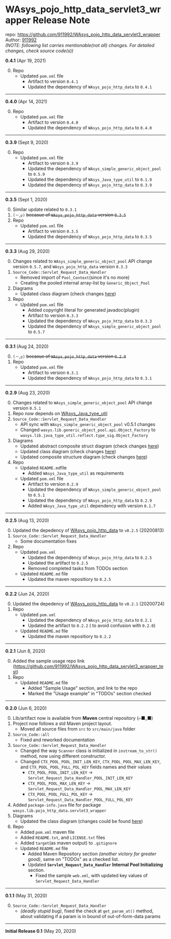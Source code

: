 # WAsys_pojo_http_data_servlet3_wrapper Release Note

repo: https://github.com/911992/WAsys_pojo_http_data_servlet3_wrapper  
Author: [911992](https://github.com/911992)  
*(NOTE: following list carries mentionable(not all) changes. For detailed changes, check source code(s))*  

**0.4.1** (Apr 19, 2021)

0. Repo
    * Updated `pom.xml` file
        * Artifact to version `0.4.1`
        * Updated the dependency of `WAsys_pojo_http_data` to `0.4.1`

<hr/>

**0.4.0** (Apr 14, 2021)

0. Repo
    * Updated `pom.xml` file
        * Artifact to version `0.4.0`
        * Updated the dependency of `WAsys_pojo_http_data` to `0.4.0`

<hr/>

**0.3.9** (Sept 9, 2020)

0. Repo
    * Updated `pom.xml` file
        * Artifact to version `0.3.9`
        * Updated the dependency of `WAsys_simple_generic_object_pool` to `0.5.9`
        * Updated the dependency of `WAsys_Java_type_util` to `0.1.9`
        * Updated the dependency of `WAsys_pojo_http_data` to `0.3.9`

<hr/>

**0.3.5** (Sept 1, 2020)

0. Similar update related to `0.3.1`
1. `(－‸ლ)` <s>becasue of `WAsys_pojo_http_data` version `0.3.5`</s>
2. Repo
    * Updated `pom.xml` file
        * Artifact to version `0.3.5`
        * Updated the dependency of `WAsys_pojo_http_data` to `0.3.5`

<hr/>

**0.3.3** (Aug 29, 2020)

0. Changes related to `WAsys_simple_generic_object_pool` API change version `0.5.7`, and `WAsys_pojo_http_data` version `0.3.3`
1. `Source_Code::Servlet_Request_Data_Handler`
    * Removed import of `Pool_Context`(since it's no more)
    * Creating the pooled internal array-list by `Generic_Object_Pool` 
4. Diagrams
    * Updated class diagram (check changes [here](./_docs/diagram/class_diagram_release_note.md))
5. Repo
    * Updated `pom.xml` file
        * Added copyright literal for generated javadoc(plugin)
        * Artifact to version `0.3.3`
        * Updated the dependency of `WAsys_pojo_http_data` to `0.3.3`
        * Updated the dependency of `WAsys_simple_generic_object_pool` to `0.5.7`

<hr/>

**0.3.1** (Aug 24, 2020)

0. `(－‸ლ)` <s>becasue of `WAsys_pojo_http_data` version `0.2.9`</s>
1. Repo
    * Updated `pom.xml` file
        * Artifact to version `0.3.1`
        * Updated the dependency of `WAsys_pojo_http_data` to `0.3.1`

<hr/>

**0.2.9** (Aug 23, 2020)

0. Changes related to `WAsys_simple_generic_object_pool` API change version `0.5.1`
1. Repo now depends on [WAsys_Java_type_util](https://github.com/911992/WAsys_Java_type_util)
2. `Source_Code::Servlet_Request_Data_Handler`
    * API sync with `WAsys_simple_generic_object_pool` v0.5.1 changes
    * Changed `wasys.lib.generic_object_pool.api.Object_Factory` to `wasys.lib.java_type_util.reflect.type_sig.Object_Factory`
3. Diagrams
    * Updated abstract composite struct diagram (check changes [here](./_docs/diagram/abstract_composite_struct_diagram_release_note.md))
    * Updated class diagram (check changes [here](./_docs/diagram/class_diagram_release_note.md))
    * Updated composite structure diagram (check changes [here](./_docs/diagram/composite_struct_diagram_release_note.md))
4. Repo
    * Updated `README.md`file
        * Added `WAsys_Java_type_util` as requirements
    * Updated `pom.xml` file
        * Artifact to version `0.2.9`
        * Updated the dependency of `WAsys_simple_generic_object_pool` to `0.5.1`
        * Updated the dependency of `WAsys_pojo_http_data` to `0.2.9`
        * Added `WAsys_Java_type_util` dependency with version `0.1.7`

<hr/>

**0.2.5** (Aug 13, 2020)

0. Updated the depedency of [WAsys_pojo_http_data](https://github.com/911992/WAsys_pojo_http_data) to `v0.2.5` (20200813)
1. `Source_Code::Servlet_Request_Data_Handler`
    * Some documentation fixes
1. Repo
    * Updated `pom.xml`
        * Updated the dependency of `WAsys_pojo_http_data` to `0.2.5`
        * Updated the artifact to `0.2.5`
        * Removed completed tasks from TODOs section
    * Updated `README.md` file
        * Updated the maven repositiory to `0.2.5`

<hr/>

**0.2.2** (Jun 24, 2020)

0. Updated the depedency of [WAsys_pojo_http_data](https://github.com/911992/WAsys_pojo_http_data) to `v0.2.1` (20200724)
1. Repo
    * Updated `pom.xml`
        * Updated the dependency of `WAsys_pojo_http_data` to `0.2.1`
        * Updated the artifact to `0.2.2` ( to avoid confusion with `0.2.0`)
    * Updated `README.md` file
        * Updated the maven repositiory to `0.2.2`

<hr/>

**0.2.1** (Jun 8, 2020)

0. Added the sample usage repo link (https://github.com/911992/WAsys_pojo_http_data_servlet3_wrapper_test)
1. Repo
    * Updated `README.md` file
        * Added "Sample Usage" section, and link to the repo
        * Marked the "Usage example" in "TODOs" section checked

<hr/>

**0.2.0** (Jun 6, 2020)

0. Lib/artifact now is available from **Maven** central repository (⌐■_■)
1. Project now follows a std Maven project layout.
    * Moved all source files from `src` to `src/main/java` folder
2. `Source_Code::all`
    * Fixed and reworked documentation
3. `Source_Code::Servlet_Request_Data_Handler`
    * Changed the way `Scanner` class is initialized in `instream_to_str()` method, now using different constructor.
    * Changed `CTX_POOL_POOL_INIT_LEN_KEY`, `CTX_POOL_POOL_MAX_LEN_KEY`, and `CTX_POOL_POOL_FULL_POL_KEY` fields names and their values
        * `CTX_POOL_POOL_INIT_LEN_KEY` -> `Servlet_Request_Data_Handler_POOL_INIT_LEN_KEY`
        * `CTX_POOL_POOL_MAX_LEN_KEY` -> `Servlet_Request_Data_Handler_POOL_MAX_LEN_KEY`
        * `CTX_POOL_POOL_FULL_POL_KEY` -> `Servlet_Request_Data_Handler_POOL_FULL_POL_KEY`
4. Added `package-info.java` file for package `wasys.lib.pojo_http_data.servlet3_wrapper`
5. Diagrams
    * Updated the class diagram (changes could be found [here](./_docs/diagram/class_diagram_release_note.md))
6. Repo
    * Added `pom.xml` maven file
    * Added `README.txt`, and `LICENSE.txt` files
    * Added `target`(as maven output) to `.gitignore`
    * Updated `README.md` file
        * Added Maven Repository section *(another victory for greater good)*, same on "TODOs" as a checked list.
        * Updated **`Servlet_Request_Data_Handler` Internal Pool Initializing** section.
            * Fixed the sample `web.xml`, with updated key values of `Servlet_Request_Data_Handler`

<hr/>

**0.1.1** (May 31, 2020)

0. `Source_Code::Servlet_Request_Data_Handler`
    * *(deadly stupid bug)*, fixed the check at `get_param_at()` method, about validating if a param is in bound of out-of-form-data params

<hr/>

**Initial Release 0.1** (May 20, 2020)